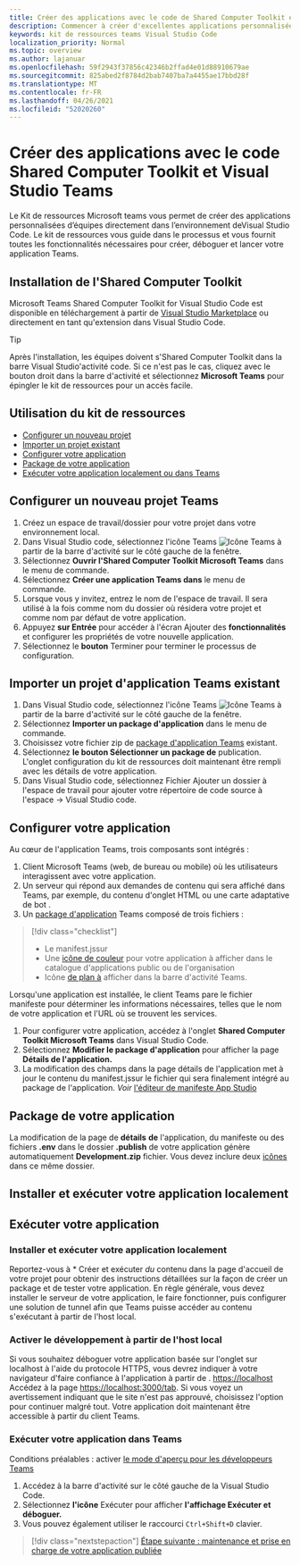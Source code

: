```yaml
---
title: Créer des applications avec le code de Shared Computer Toolkit et Visual Studio Microsoft Teams
description: Commencer à créer d'excellentes applications personnalisées directement dans Visual Studio Code avec microsoft Teams Shared Computer Toolkit
keywords: kit de ressources teams Visual Studio Code
localization_priority: Normal
ms.topic: overview
ms.author: lajanuar
ms.openlocfilehash: 59f2943f37856c42346b2ffad4e01d88910679ae
ms.sourcegitcommit: 825abed2f8784d2bab7407ba7a4455ae17bbd28f
ms.translationtype: MT
ms.contentlocale: fr-FR
ms.lasthandoff: 04/26/2021
ms.locfileid: "52020260"
---
```

# <a name="build-apps-with-the-teams-toolkit-and-visual-studio-code"></a>Créer des applications avec le code Shared Computer Toolkit et Visual Studio Teams

Le Kit de ressources Microsoft teams vous permet de créer des applications personnalisées d’équipes directement dans l’environnement deVisual Studio Code. Le kit de ressources vous guide dans le processus et vous fournit toutes les fonctionnalités nécessaires pour créer, déboguer et lancer votre application Teams.

## <a name="installing-the-teams-toolkit"></a>Installation de l'Shared Computer Toolkit

Microsoft Teams Shared Computer Toolkit for Visual Studio Code est disponible en téléchargement à partir de [Visual Studio Marketplace](https://aka.ms/teams-toolkit) ou directement en tant qu'extension dans Visual Studio Code.

> [!TIP]
> Après l'installation, les équipes doivent s'Shared Computer Toolkit dans la barre Visual Studio'activité code. Si ce n'est pas le cas, cliquez avec le bouton droit dans la barre d'activité et sélectionnez **Microsoft Teams** pour épingler le kit de ressources pour un accès facile.

## <a name="using-the-toolkit"></a>Utilisation du kit de ressources

- [Configurer un nouveau projet](#set-up-a-new-teams-project)
- [Importer un projet existant](#import-an-existing-teams-app-project)
- [Configurer votre application](#configure-your-app)
- [Package de votre application](#package-your-app)
- [Exécuter votre application localement ou dans Teams](#run-your-app)

## <a name="set-up-a-new-teams-project"></a>Configurer un nouveau projet Teams

1. Créez un espace de travail/dossier pour votre projet dans votre environnement local.
1. Dans Visual Studio code, sélectionnez l'icône Teams ![Icône Teams](../assets/icons/favicon-16x16.png) à partir de la barre d'activité sur le côté gauche de la fenêtre.
1. Sélectionnez **Ouvrir l'Shared Computer Toolkit Microsoft Teams** dans le menu de commande.
1. Sélectionnez **Créer une application Teams dans** le menu de commande.
1. Lorsque vous y invitez, entrez le nom de l'espace de travail. Il sera utilisé à la fois comme nom du dossier où résidera votre projet et comme nom par défaut de votre application.
1. Appuyez **sur Entrée** pour accéder à l'écran Ajouter des **fonctionnalités** et configurer les propriétés de votre nouvelle application.
1. Sélectionnez le **bouton** Terminer pour terminer le processus de configuration.

## <a name="import-an-existing-teams-app-project"></a>Importer un projet d'application Teams existant

1. Dans Visual Studio code, sélectionnez l'icône Teams ![Icône Teams](../assets/icons/favicon-16x16.png) à partir de la barre d'activité sur le côté gauche de la fenêtre.
1. Sélectionnez **Importer un package d'application** dans le menu de commande.
1. Choisissez votre fichier zip de [package d'application Teams](../concepts/build-and-test/apps-package.md) existant.
1. Sélectionnez **le bouton Sélectionner un package de** publication. L'onglet configuration du kit de ressources doit maintenant être rempli avec les détails de votre application.
1. Dans Visual Studio code, sélectionnez Fichier Ajouter un dossier à l'espace de travail pour ajouter votre répertoire de code source à l'espace   ->   Visual Studio code.

## <a name="configure-your-app"></a>Configurer votre application

Au cœur de l'application Teams, trois composants sont intégrés :

  1. Client Microsoft Teams (web, de bureau ou mobile) où les utilisateurs interagissent avec votre application.
  1. Un serveur qui répond aux demandes de contenu qui sera affiché dans Teams, par exemple, du contenu d'onglet HTML ou une carte adaptative de bot .
  1. Un [package d'application](/concepts/build-and-test/apps-package.md) Teams composé de trois fichiers :

  > [!div class="checklist"]
  >
  > - Le manifest.jssur 
  > - Une [icône de couleur](../resources/schema/manifest-schema.md#icons) pour votre application à afficher dans le catalogue d'applications public ou de l'organisation
 > - Icône [de plan à](../resources/schema/manifest-schema.md#icons) afficher dans la barre d'activité Teams.

Lorsqu'une application est installée, le client Teams pare le fichier manifeste pour déterminer les informations nécessaires, telles que le nom de votre application et l'URL où se trouvent les services.

1. Pour configurer votre application, accédez à l'onglet **Shared Computer Toolkit Microsoft Teams** dans Visual Studio Code.
1. Sélectionnez **Modifier le package d'application** pour afficher la page **Détails de l'application.**
1. La modification des champs dans la page détails de l'application met à jour le contenu du manifest.jssur le fichier qui sera finalement intégré au package de l'application. *Voir* [l'éditeur de manifeste App Studio](https://aka.ms/teams-toolkit-manifest)

## <a name="package-your-app"></a>Package de votre application

La modification de la page de **détails** **de** l'application, du manifeste ou des fichiers **.env** dans le dossier  **.publish** de votre application génère automatiquement **Development.zip** fichier. Vous devez inclure deux [icônes](../concepts/build-and-test/apps-package.md#app-icons) dans ce même dossier.

## <a name="install-and-run-your-app-locally"></a>Installer et exécuter votre application localement

## <a name="run-your-app"></a>Exécuter votre application

### <a name="install-and-run-your-app-locally"></a>Installer et exécuter votre application localement

Reportez-vous à * Créer et exécuter *du* contenu dans la page d'accueil de votre projet pour obtenir des instructions détaillées sur la façon de créer un package et de tester votre application. En règle générale, vous devez installer le serveur de votre application, le faire fonctionner, puis configurer une solution de tunnel afin que Teams puisse accéder au contenu s'exécutant à partir de l'host local.

### <a name="enable-development-from-localhost"></a>Activer le développement à partir de l'host local

Si vous souhaitez déboguer votre application basée sur l'onglet sur localhost à l'aide du protocole HTTPS, vous devrez indiquer à votre navigateur d'faire confiance à l'application à partir de . <https://localhost> Accédez à la page <https://localhost:3000/tab>. Si vous voyez un avertissement indiquant que le site n'est pas approuvé, choisissez l'option pour continuer malgré tout. Votre application doit maintenant être accessible à partir du client Teams.

### <a name="run-your-app-in-teams"></a>Exécuter votre application dans Teams

Conditions préalables : activer [le mode d'aperçu pour les développeurs Teams](https://aka.ms/teams-toolkit-enable-devpreview)

1. Accédez à la barre d'activité sur le côté gauche de la Visual Studio Code.
1. Sélectionnez **l'icône** Exécuter pour afficher **l'affichage Exécuter et déboguer.**
1. Vous pouvez également utiliser le raccourci `Ctrl+Shift+D` clavier.

> [!div class="nextstepaction"]
> [Étape suivante : maintenance et prise en charge de votre application publiée](../concepts/deploy-and-publish/appsource/post-publish/overview.md)
